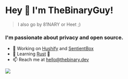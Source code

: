 # Hey 👋 I'm TheBinaryGuy!
> I also go by 81NARY or Heet ;)

### I'm passionate about privacy and open source.

- 🔭 Working on [Hushify](https://github.com/Hushify) and [SentientBox](https://sentientbox.com)
- 🌱 Learning [Rust](https://www.rust-lang.org/) 🦀
- 📫 Reach me at hello@thebinary.dev

<picture>
<source srcset="https://readme-stats.thebinary.dev/api?username=TheBinaryGuy&count_private=true&show_icons=true&theme=tokyonight" media="(prefers-color-scheme: dark)" />
<source srcset="https://readme-stats.thebinary.dev/api?username=TheBinaryGuy&count_private=true&show_icons=true&theme=default" media="(prefers-color-scheme: light), (prefers-color-scheme: no-preference)" />
<img src="https://readme-stats.thebinary.dev/api?username=TheBinaryGuy&count_private=true&show_icons=true&theme=tokyonight" />
</picture>
